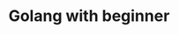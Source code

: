 ---
home: true
title: Golang with beginner
heroImage: /gopher.png
actionText: Get Started →
actionLink: /guide/
features:
- title: Powerful
  details: ภาษา Go เป็นโอเพ่นซอร์สที่ทำให้โปรแกรมเมอร์มีประสิทธิผลมากขึ้น
- title:  Go styles
  details: กระชับสะอาดและมีประสิทธิภาพ ง่ายต่อการเขียน
- title: Unit test
  details: เขียน test ง่ายไม่ต้องเช็ตอัพอะไรให้ยุ่งยาก
footer: ภาษา Golang เขียนเถอะ ชีวิตจะดีขึ้น
---